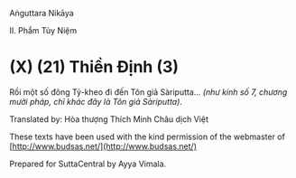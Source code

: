  

Aṅguttara Nikāya

II. Phẩm Tùy Niệm

# (X) (21) Thiền Ðịnh (3)

Rồi một số đông Tỷ-kheo đi đến Tôn giả Sàriputta... _(như kinh số 7, chương mười pháp, chỉ khác đây là Tôn giả Sàriputta)_.

Translated by: Hòa thượng Thích Minh Châu dịch Việt

These texts have been used with the kind permission of the webmaster of [http://www.budsas.net/](http://www.budsas.net/)

Prepared for SuttaCentral by Ayya Vimala.
